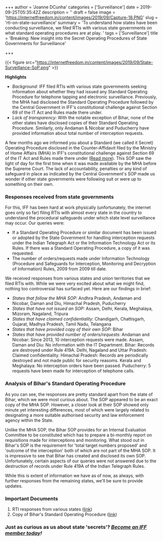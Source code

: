 +++
author = 'Joanne DCunha'
categories = ['Surveillance']
date = 2019-09-25T05:35:42Z
description = ''
draft = false
image = 'https://internetfreedom.in/content/images/2019/09/Capture-18.PNG'
slug = 'rti-on-state-surveillance'
summary = 'To understand how states have been conducting surveillance, we filed RTIs with various state governments on what standard operating procedures are at play. '
tags = ['Surveillance']
title = 'Breaking: New insight into the Secret Operating Procedures of State Governments for Surveillance'

+++


{{< figure src="https://internetfreedom.in/content/images/2019/09/State-Surveillance-SoP.png" >}}

**Highlights**

* _Background:_ IFF filed RTIs with various state governments seeking information about whether they had issued any Standard Operating Procedure for telephone tapping and electronic surveillance. Previously, the MHA had disclosed the Standard Operating Procedure followed by the Central Government in IFF's constitutional challenge against Section 69 of the IT Act and Rules made there under.
* _Lack of transparency:_ With the notable exception of Bihar, none of the other states have disclosed copies of their Standard Operating Procedure. Similarly, only Andaman & Nicobar and Puducherry have provided information about total number of interception requests.

A few months ago we informed you about a Standard (we called it Secret) Operating Procedure disclosed in the Counter-Affidavit filed by the Ministry of Home Affairs (MHA) in IFF's constitutional challenge against Section 69 of the IT Act and Rules made there under ([Read more](https://internetfreedom.in/revealed-secret-operating-procedure-followed-by-the-govt-for-digital-snooping/)). This SOP saw the light of day for the first time when it was made available by the MHA before the Supreme Court. The lack of accountability, penalties or any kind of safeguard in place as indicated by the Central Government's SOP made us wonder if other state governments were following suit or were up to something on their own.

### **Responses received from state governments**

For this, IFF has been hard at work physically (unfortunately, the internet goes only so far) filing RTIs with almost every state in the country to understand the procedural safeguards under which state level surveillance may occur. Our queries were:

* If a Standard Operating Procedure or similar document has been issued or adopted by the State Government for handling interception requests under the Indian Telegraph Act or the Information Technology Act or its Rules. If there was a Standard Operating Procedure, a copy of it was requested. 
*  The number of orders/requests made under Information Technology (Procedure and Safeguards for Interception, Monitoring and Decryption of Information) Rules, 2009 from 2009 till date.

We received responses from various states and union territories that we filed RTIs with. While we were very excited about what we might find, nothing too controversial has surfaced yet. Here are our findings in brief:

* *States that follow the MHA SOP:* 
Andhra Pradesh, Andaman and Nicobar, Daman and Diu, Himachal Pradesh, Puducherry 
* *States that have not issued an SOP:* 
Assam, Delhi, Kerala, Meghalaya, Mizoram, Nagaland, Tripura 
* *States that have claimed confidentiality:* 
Chandigarh, Chattisgarh, Gujarat, Madhya Pradesh, Tamil Nadu, Telangana
* *States that have provided copy of their own SOP:* 
Bihar
* *States that have provided number of orders/requests*:
Andaman and Nicobar: Since 2013, 10 interception requests were made.
Assam, Daman and Diu: No information with the IT Department.
Bihar: Records are destroyed under Rule 419A.
Delhi, Nagaland and Uttar Pradesh: Claimed confidentiality.
Himachal Pradesh: Records are periodically destroyed and not made public for security reasoms.
Kerala and Meghalaya: No interception orders have been passed.
Puducherry: 5 requests have been made for interception of telephone calls.



### Analysis of Bihar's Standard Operating Procedure

As you can see, the responses are pretty standard apart from the state of Bihar, which we were most curious about. The SOP appeared to be an exact copy of the MHA SOP. However, a closer look at their SOP showed only minute yet interesting differences, most of which were largely related to designating a more suitable authorised security and law enforcement agency within the State.

Unlike the MHA SOP, the Bihar SOP provides for an Internal Evaluation Committee to be constituted which has to prepare a bi-monthly report on requisitions made for interceptions and monitoring. What stood out in Bihar's SOP is the requirement for 'total target numbers proposed' and 'outcome of the interception' both of which are not part of the MHA SOP. It is impressive to see that Bihar has created and disclosed its own SOP. Unfortunately, certain aspects of our queries were not answered due to the destruction of records under Rule 419A of the Indian Telegraph Rules.

While this is extent of information we have as of now, as always, with further responses from the remaining states, we'll be sure to provide updates.

### Important Documents

1. RTI responses from various states ([link](https://drive.google.com/file/d/1At_X8SKg0d78FMTyAzBhUYFGmP0Mn5_7/view?usp=sharing))
2. Copy of Bihar's Standard Operating Procedure ([link](https://drive.google.com/file/d/0B2NvpMoZE5HGb242OHRtVzRKWHZ3dTI2Szlyc2lJZXo5Mkw0/view?usp=sharing))

### **Just as curious as us about state 'secrets'? _[Become an IFF member today](https://internetfreedom.in/donate/)!_**

